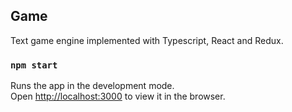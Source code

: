 ## Game

Text game engine implemented with Typescript, React and Redux.

### `npm start`

Runs the app in the development mode.<br>
Open [http://localhost:3000](http://localhost:3000) to view it in the browser.
